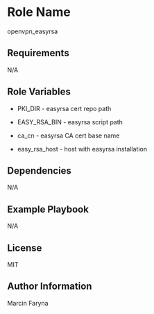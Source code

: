 Role Name
=========

openvpn_easyrsa

Requirements
------------

N/A

Role Variables
--------------


* PKI_DIR - easyrsa cert repo path

* EASY_RSA_BIN - easyrsa script path

* ca_cn - easyrsa CA cert base name

* easy_rsa_host - host with easyrsa installation

Dependencies
------------

N/A

Example Playbook
----------------

N/A

License
-------

MIT

Author Information
------------------

Marcin Faryna
